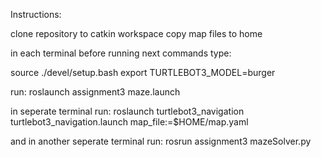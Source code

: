 Instructions:

clone repository to catkin workspace
copy map files to home

in each terminal before running next commands type:

source ./devel/setup.bash
export TURTLEBOT3_MODEL=burger

run:
roslaunch assignment3 maze.launch

in seperate terminal run:
roslaunch turtlebot3_navigation turtlebot3_navigation.launch map_file:=$HOME/map.yaml

and in another seperate terminal run:
rosrun assignment3 mazeSolver.py


